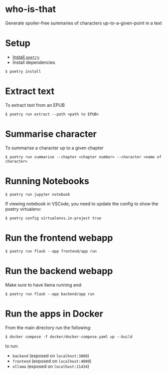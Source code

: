 # who-is-that

Generate spoiler-free summaries of characters up-to-a-given-point in a text

# Setup

- [Install `poetry`](https://python-poetry.org/docs/#installation)
- Install dependencies

```shell
$ poetry install
```

# Extract text

To extract text from an EPUB

```shell
$ poetry run extract --path <path to EPUB>
```

# Summarise character

To summarise a character up to a given chapter

```shell
$ poetry run summarise --chapter <chapter number> --character <name of character>
```

# Running Notebooks

```shell
$ poetry run jupyter notebook
```

If viewing notebook in VSCode, you need to update the config to show the poetry virtualenv:

```shell
$ poetry config virtualenvs.in-project true
```

# Run the frontend webapp

```shell
$ poetry run flask --app frontend/app run
```

# Run the backend webapp

Make sure to have llama running and:

```shell
$ poetry run flask --app backend/app run
```

# Run the apps in Docker

From the main directory run the following:

```shell
$ docker compose -f docker/docker-compose.yaml up --build
```

to run:

- `backend` (exposed on `localhost:3000`)
- `frontend` (exposed on `localhost:4000`)
- `ollama` (exposed on `localhost:11434`)
